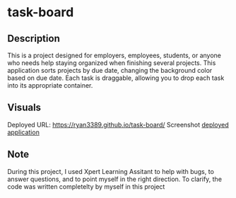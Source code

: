 # task-board

## Description
This is a project designed for employers, employees, students, or anyone who needs help staying organized when finishing several projects. This application sorts projects by due date, changing the background color based on due date. Each task is draggable, allowing you to drop each task into its appropriate container.

## Visuals
Deployed URL: https://ryan3389.github.io/task-board/
Screenshot [deployed application](/images/screenshot.png)



## Note
During this project, I used Xpert Learning Assitant to help with bugs, to answer questions, and to point myself in the right direction. To clarify, the code was written completelty by myself in this project



